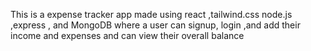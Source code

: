This is a expense tracker app made using react ,tailwind.css node.js ,express , and MongoDB where a user can signup, login ,and add their income and expenses and can view their overall balance
